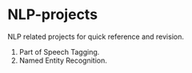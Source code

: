# NLP-projects
NLP related projects for quick reference and revision.

1. Part of Speech Tagging.
2. Named Entity Recognition.